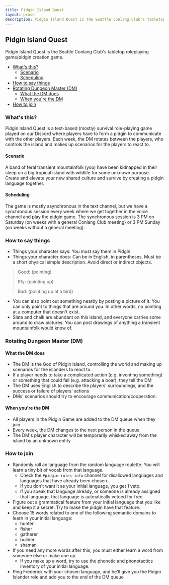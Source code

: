 ```yaml
---
title: Pidgin Island Quest
layout: prose
description: Pidgin Island Quest is the Seattle Conlang Club's tabletop roleplaying game/pidgin creation game.
---
```

<h2 class="mb-0">Pidgin Island Quest</h2>
<p class="lead">Pidgin Island Quest is the Seattle Conlang Club's tabletop roleplaying game/pidgin creation game.</p>

<nav class="md:float-left bg-white pe-5" markdown=1>

* [What's this?](#whats-this)
    - [Scenario](#scenario)
    - [Scheduling](#scheduling)
* [How to say things](#how-to-say-things)
* [Rotating Dungeon Master (DM)](#rotating-dungeon-master-dm)
    - [What the DM does](#what-the-dm-does)
    - [When you're the DM](#when-youre-the-dm)
* [How to join](#how-to-join)

</nav>

### What's this?
Pidgin Island Quest is a text-based (mostly) survival role-playing game played on our Discord where players have to form a pidgin to communicate with the other players. Each week, the DM rotates between the players, who controls the island and makes up scenarios for the players to react to.

#### Scenario
A band of feral transient mountainfolk (you) have been kidnapped in their sleep on a big tropical island with wildlife for some unknown purpose. Create and elevate your new shared culture and survive by creating a pidgin language together.

#### Scheduling
The game is mostly asynchronous in the text channel, but we have a synchronous session every week where we get together in the voice channel and play the pidgin game. The synchronous session is 3 PM on Saturday (on weeks with a general Conlang Club meeting) or 3 PM Sunday (on weeks without a general meeting).

### How to say things
* Things your character says: You must say them in Pidgin
* Things your character does: Can be in English, in parentheses. Must be a short physical simple description. Avoid direct or indirect objects.
> Good: (pointing)
>
> Iffy: (pointing up)
>
> Bad: (pointing up at a bird)
* You can also point out something nearby by posting a picture of it. You can only point to things that are around you. In other words, no pointing at a computer that doesn't exist.
* Slate and chalk are abundant on this island, and everyone carries some around to draw pictures. You can post drawings of anything a transient mountainfolk would know of.

### Rotating Dungeon Master (DM)
#### What the DM does
* The DM is the God of Pidgin Island, controlling the world and making up scenarios for the islanders to react to.
* If a player needs to take a complicated action (e.g. inventing something) or something that could fail (e.g. attacking a boar), they tell the DM
* The DM uses English to describe the players' surroundings, and the success or failure of players' actions
* DMs' scenarios should try to encourage communication/cooperation.

#### When you're the DM
* All players in the Pidgin Game are added to the DM queue when they join
* Every week, the DM changes to the next person in the queue
* The DM's player character will be temporarily whisked away from the island by an unknown entity

### How to join
* Randomly roll an language from the random language roulette. You will learn a tiny bit of vocab from that language.
  * Check the `#pidgin-rules-info` channel for disallowed languages and languages that have already been chosen.
  * If you don't want it as your initial language, you get 1 veto.
  * If you speak that language already, or someone is already assigned that language, that language is autmatically vetoed for free.
* Figure out a grammatical feature from your initial language that you like and keep it a secret. Try to make the pidgin have that feature.
* Choose 15 words related to one of the following semantic domains to learn in your initial language:
  * hunter
  * fisher
  * gatherer
  * builder
  * shaman
* If you need any more words after this, you must either learn a word from someone else or make one up.
  * If you make up a word, try to use the phonetic and phonotactics inventory of your initial language.
* Ping Frederick with your chosen language, and he'll give you the Pidgin Islander role and add you to the end of the DM queue